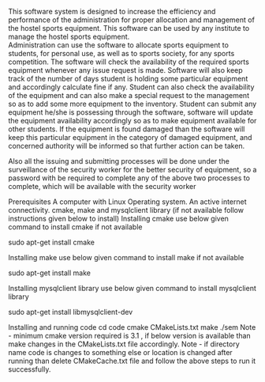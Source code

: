 This software system is designed to increase the efficiency and performance of the administration for proper allocation and management of the hostel sports equipment. This software can be used by any institute to manage the hostel sports equipment.  
Administration can use the software to allocate sports equipment to students, for personal use, as well as to sports society, for any sports competition. The software will check the availability of the required sports equipment whenever any issue request is made. Software will also keep track of the number of days student is holding some particular equipment and accordingly calculate fine if any.        Student can also check the availability of the equipment and can also make a special request to the management so as to add some more equipment to the inventory. Student can submit any equipment he/she is possessing through the software, software will update the equipment availability accordingly so as to make equipment available for other students. If the equipment is found damaged than the software will keep this particular equipment in the category of damaged equipment, and concerned authority will be informed so that further action can be taken. 

Also all the issuing and submitting processes will be done under the surveillance of the security worker for the better security of equipment, so a password with be required to complete any of the above two processes to complete, which will be available with the security worker

Prerequisites
A computer with Linux Operating system.
An active internet connectivity.
cmake, make and mysqlclient library (if not available follow instructions given below to install)
Installing cmake
use below given command to install cmake if not available

sudo apt-get install cmake

Installing make
use below given command to install make if not available

sudo apt-get install make

Installing mysqlclient library
use below given command to install mysqlclient library

sudo apt-get install libmysqlclient-dev

Installing and running code
cd code
cmake CMakeLists.txt
make
./sem
Note - minimum cmake version required is 3.1 , if below version is available than make changes in the CMakeLists.txt file accordingly. Note - if directory name code is changes to something else or location is changed after running than delete CMakeCache.txt file and follow the above steps to run it successfully.
